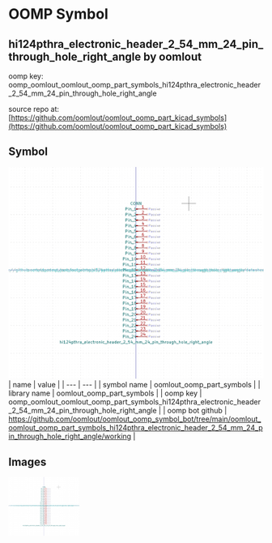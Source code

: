 # OOMP Symbol  
## hi124pthra_electronic_header_2_54_mm_24_pin_through_hole_right_angle  by oomlout  
  
oomp key: oomp_oomlout_oomlout_oomp_part_symbols_hi124pthra_electronic_header_2_54_mm_24_pin_through_hole_right_angle  
  
source repo at: [https://github.com/oomlout/oomlout_oomp_part_kicad_symbols](https://github.com/oomlout/oomlout_oomp_part_kicad_symbols)  
## Symbol  
  
[![working.png](working_600.png)](working.png)  
| name | value | 
| --- | --- | 
| symbol name | oomlout_oomp_part_symbols | 
| library name | oomlout_oomp_part_symbols | 
| oomp key | oomp_oomlout_oomlout_oomp_part_symbols_hi124pthra_electronic_header_2_54_mm_24_pin_through_hole_right_angle | 
| oomp bot github | https://github.com/oomlout/oomlout_oomp_symbol_bot/tree/main/oomlout_oomlout_oomp_part_symbols_hi124pthra_electronic_header_2_54_mm_24_pin_through_hole_right_angle/working | 
## Images  
  
[![working.png](working_140.png)](working.png)  
